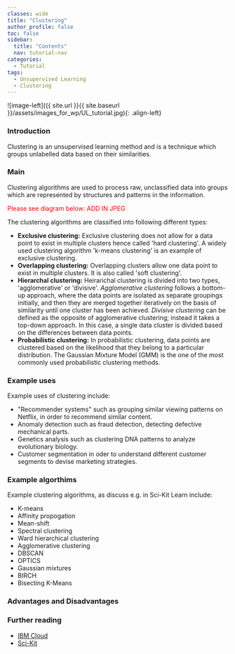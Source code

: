 ```yaml
---
classes: wide
title: "Clustering"
author_profile: false
toc: false
sidebar:
  title: "Contents"
  nav: tutorial-nav
categories:
  - Tutorial
tags:
  - Unsupervised Learning
  - Clustering
---
```


![image-left]({{ site.url }}{{ site.baseurl }}/assets/images_for_wp/UL_tutorial.jpg){: .align-left}

<h3>Introduction</h3>
Clustering is an unsupervised learning method and is a technique which groups unlabelled data based on their similarities. 

<h3>Main</h3>
Clustering algorithms are used to process raw, unclassified data into groups which are represented by structures and patterns in the information. 

<span style="color:red">Please see diagram below:</span>
<span style="color:red">ADD IN JPEG</span>

The clustering algorithms are classified into following different types:

- <b>Exclusive clustering:</b> Exclusive clustering does not allow for a data point to exist in multiple clusters hence called 'hard clustering'.  A widely used clustering algorithm 'k-means clustering' is an example of exclusive clustering. 
- <b>Overlapping clustering:</b> Overlapping clusters allow one data point to exist in multiple clusters.  It is also called 'soft clustering'.
- <b>Hierarchal clustering:</b> Heirarichal clustering is divided into two types, 'agglomerative' or 'divisive'. <i>Agglomerative clustering</i> follows a bottom-up approach, where the data points are isolated as separate groupings initially, and then they are merged together iteratively on the basis of similarity until one cluster has been achieved.  <i>Divisive clustering</i> can be defined as the opposite of agglomerative clustering; instead it takes a top-down approach.  In this case, a single data cluster is divided based on the differences between data points. 
-	<b>Probabilistic clustering:</b> In probabilistic clustering, data points are clustered based on the likelihood that they belong to a particular distribution.  The Gaussian Mixture Model (GMM) is the one of the most commonly used probabilistic clustering methods.

<h3>Example uses</h3>
Example uses of clustering include:

-	"Recommender systems" such as grouping similar viewing patterns on Netflix, in order to recommend similar content.
-	Anomaly detection such as fraud detection, detecting defective mechanical parts.
-	Genetics analysis such as clustering DNA patterns to analyze evolutionary biology.
-	Customer segmentation in oder to understand different customer segments to devise marketing strategies.

<h3>Example algorthims</h3>
Example clustering algorithms, as discuss e.g. in Sci-Kit Learn include:

- K-means
- Affinity propogation
- Mean-shift
- Spectral clustering
- Ward hierarchical clustering
- Agglomerative clustering
- DBSCAN
- OPTICS
- Gaussian mixtures
- BIRCH
- Bisecting K-Means

<h3>Advantages and Disadvantages</h3>

<h3>Further reading</h3>

- [IBM Cloud](https://www.ibm.com/cloud/learn/unsupervised-learning)
- [Sci-Kit](https://scikit-learn.org/stable/modules/clustering.html)
